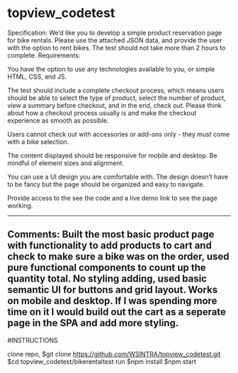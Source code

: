 # topview_codetest

Specification:
We’d like you to develop a simple product reservation page for bike rentals. Please use the attached JSON data, and provide the user with the option to rent bikes. The test should not take more than 2 hours to complete. Requirements:

You have the option to use any technologies available to you, or simple HTML, CSS, and JS.

The test should include a complete checkout process, which means users should be able to select the type of product, select the number of product, view a summary before checkout, and in the end, check out. Please think about how a checkout process usually is and make the checkout experience as smooth as possible.

Users cannot check out with accessories or add-ons only - they must come with a bike selection.

The content displayed should be responsive for mobile and desktop. Be mindful of element sizes and alignment.

You can use a UI design you are comfortable with. The design doesn’t have to be fancy but the page should be organized and easy to navigate.

Provide access to the see the code and a live demo link to see the page working.


___________________________
Comments:
Built the most basic product page with functionality to add products to cart and check to make sure a bike was on the order, used pure functional components to count up the quantity total.
No styling adding, used basic semantic UI for buttons and grid layout.
Works on mobile and desktop.
If I was spending more time on it I would build out the cart as a seperate page in the SPA and add more styling.
------------------------
#INSTRUCTIONS

clone repo,
	$git clone https://github.com/WSINTRA/topview_codetest.git
	$cd topview_codetest/bikerentaltest
run $npm install
	$npm start


